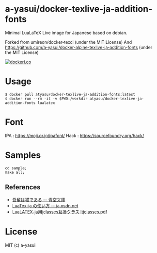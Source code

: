 # a-yasui/docker-texlive-ja-addition-fonts

Minimal LuaLaTeX Live image for Japanese based on debian.

Forked from umireon/docker-texci (under the MIT License) And https://github.com/a-yasui/docker-alpine-texlive-ja-addition-fonts (under the MIT License)

[![dockeri.co](https://dockeri.co/image/atyasu/docker-texlive-ja-addition-fonts)](https://hub.docker.com/r/atyasu/docker-texlive-ja-addition-fonts)

# Usage

```shell
$ docker pull atyasu/docker-texlive-ja-addition-fonts:latest
$ docker run --rm -it -v $PWD:/workdir atyasu/docker-texlive-ja-addition-fonts lualatex
```

# Font

IPA : https://moji.or.jp/ipafont/
Hack : https://sourcefoundry.org/hack/

# Samples

```
cd sample;
make all;
```

## References

- [吾輩は猫である -- 青空文庫](https://www.aozora.gr.jp/cards/000148/files/789_14547.html)
- [LuaTex-ja の使い方 -- ja.osdn.net](https://ja.osdn.net/projects/luatex-ja/wiki/LuaTeX-ja%E3%81%AE%E4%BD%BF%E3%81%84%E6%96%B9)
- [LuaLATEX-ja用jclasses互換クラス ltjclasses.pdf](http://mirrors.ibiblio.org/CTAN/macros/luatex/generic/luatexja/doc/ltjclasses.pdf)

# License

MIT (c) a-yasui
